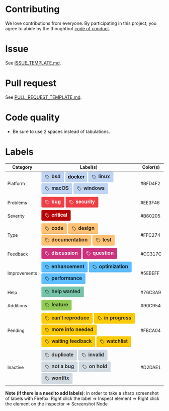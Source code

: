 # Contributing

We love contributions from everyone.
By participating in this project,
you agree to abide by the thoughtbot [code of conduct].

  [code of conduct]: https://thoughtbot.com/open-source-code-of-conduct

# Issue

See [ISSUE_TEMPLATE.md](ISSUE_TEMPLATE.md).

# Pull request

See [PULL_REQUEST_TEMPLATE.md](PULL_REQUEST_TEMPLATE.md).

# Code quality

+ Be sure to use 2 spaces instead of tabulations.

# Labels

Category      | Label(s)  | Color(s)
---           | ---       | ---
Platform      | ![](labels/bsd.png) ![](labels/docker.png) ![](labels/linux.png) ![](labels/macOS.png) ![](labels/windows.png) | #BFD4F2
Problems      | ![](labels/bug.png) ![](labels/security.png)  | #EE3F46
Severity      | ![](labels/critical.png) | #B60205
Type          | ![](labels/code.png) ![](labels/design.png) ![](labels/documentation.png) ![](labels/test.png)  | #FFC274
Feedback      | ![](labels/discussion.png) ![](labels/question.png) | #CC317C
Improvements  | ![](labels/enhancement.png) ![](labels/optimization.png) ![](labels/performance.png) | #5EBEFF
Help          | ![](labels/help%20wanted.png)  | #76C3A9
Additions     | ![](labels/feature.png)  | #90C954
Pending       | ![](labels/can't%20reproduce.png) ![](labels/in%20progress.png) ![](labels/more%20info%20needed.png) ![](labels/waiting%20feedback.png) ![](labels/watchlist.png) | #FBCA04
Inactive      | ![](labels/duplicate.png) ![](labels/invalid.png) ![](labels/not%20a%20bug.png) ![](labels/on%20hold.png) ![](labels/wontfix.png) | #D2DAE1

**Note (if there is a need to add labels)**: in order to take a sharp screenshot of labels with Firefox: Right click the label => Inspect element => Right click the element on the inspector => Screenshot Node
